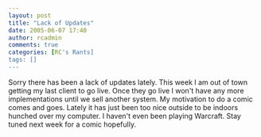 ```yaml
---
layout: post
title: "Lack of Updates"
date: 2005-06-07 17:40
author: rcadmin
comments: true
categories: [RC's Rants]
tags: []
---
```

Sorry there has been a lack of updates lately. This week I am out of town getting my last client to go live. Once they go live I won't have any more implementations until we sell another system. My motivation to do a comic comes and goes. Lately it has just been too nice outside to be indoors hunched over my computer. I haven't even been playing Warcraft. Stay tuned next week for a comic hopefully.
